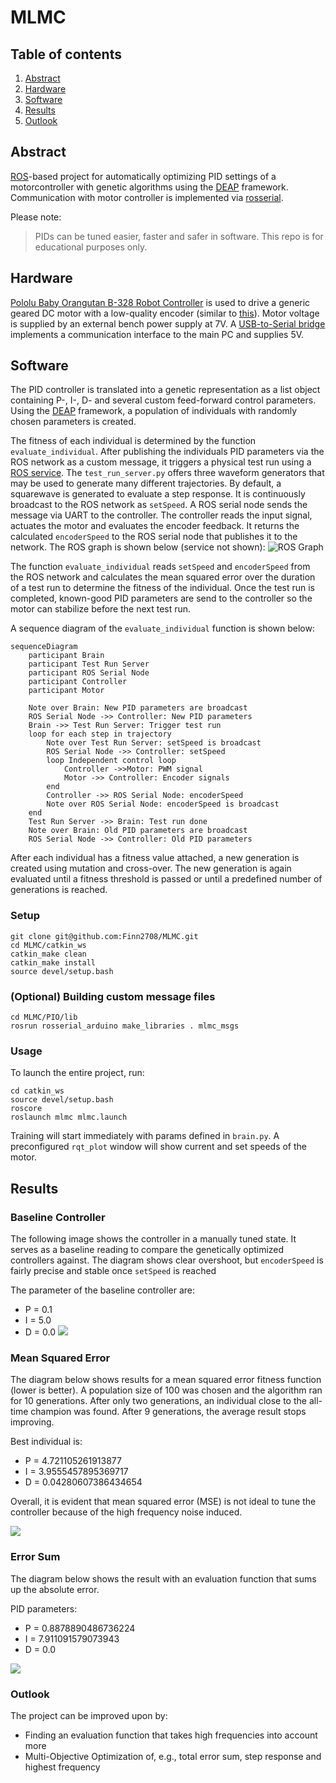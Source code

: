 # MLMC

## Table of contents
1. [Abstract](#abstract)
2. [Hardware](#hardware)
3. [Software](#software)
5. [Results](#results)
6. [Outlook](#outlook)

## Abstract
[ROS](https://www.ros.org/)-based project for automatically optimizing PID settings of a motorcontroller with genetic algorithms using the [DEAP](https://github.com/DEAP/deap) framework. Communication with motor controller is implemented via [rosserial](https://github.com/ros-drivers/rosserial). 

Please note:
> PIDs can be tuned easier, faster and safer in software. This repo is for educational purposes only.

## Hardware
[Pololu Baby Orangutan B-328 Robot Controller](https://www.pololu.com/product/1220) is used to drive a generic geared DC motor with a low-quality encoder (similar to [this](https://www.pololu.com/product/4805)). Motor voltage is supplied by an external bench power supply at 7V. A [USB-to-Serial bridge](https://www.sparkfun.com/products/9873) implements a communication interface to the main PC and supplies 5V.


## Software

The PID controller is translated into a genetic representation as a list object containing P-, I-, D- and several custom feed-forward control parameters. Using the [DEAP](https://github.com/DEAP/deap) framework, a population of individuals with randomly chosen parameters is created. 

The fitness of each individual is determined by the function `evaluate_individual`. After publishing the individuals PID parameters via the ROS network as a custom message, it triggers a physical test run using a [ROS service](http://docs.ros.org/en/api/std_srvs/html/srv/Trigger.html). The `test_run_server.py` offers three waveform generators that may be used to generate many different trajectories. By default, a squarewave is generated to evaluate a step response. It is continuously broadcast to the ROS network as `setSpeed`. A ROS serial node sends the message via UART to the controller. The controller reads the input signal, actuates the motor and evaluates the encoder feedback. It returns the calculated `encoderSpeed` to the ROS serial node that publishes it to the network. The ROS graph is shown below (service not shown):
![ROS Graph](media/rosgraph.png)

The function `evaluate_individual` reads `setSpeed` and `encoderSpeed` from the ROS network and calculates the mean squared error over the duration of a test run to determine the fitness of the individual. Once the test run is completed, known-good PID parameters are send to the controller so the motor can stabilize before the next test run.

A sequence diagram of the `evaluate_individual` function is shown below:

```mermaid
sequenceDiagram
    participant Brain
    participant Test Run Server
    participant ROS Serial Node
    participant Controller
    participant Motor

    Note over Brain: New PID parameters are broadcast
    ROS Serial Node ->> Controller: New PID parameters
    Brain ->> Test Run Server: Trigger test run
    loop for each step in trajectory
        Note over Test Run Server: setSpeed is broadcast
        ROS Serial Node ->> Controller: setSpeed
        loop Independent control loop
            Controller ->>Motor: PWM signal
            Motor ->> Controller: Encoder signals
        end
        Controller ->> ROS Serial Node: encoderSpeed
        Note over ROS Serial Node: encoderSpeed is broadcast
    end
    Test Run Server ->> Brain: Test run done
    Note over Brain: Old PID parameters are broadcast
    ROS Serial Node ->> Controller: Old PID parameters
```

After each individual has a fitness value attached, a new generation is created using mutation and cross-over. The new generation is again evaluated until a fitness threshold is passed or until a predefined number of generations is reached.


### Setup
```
git clone git@github.com:Finn2708/MLMC.git
cd MLMC/catkin_ws
catkin_make clean
catkin_make install
source devel/setup.bash
```

### (Optional) Building custom message files
```
cd MLMC/PIO/lib
rosrun rosserial_arduino make_libraries . mlmc_msgs
```

### Usage
To launch the entire project, run:

```
cd catkin_ws
source devel/setup.bash
roscore
roslaunch mlmc mlmc.launch
```

Training will start immediately with params defined in `brain.py`. A preconfigured `rqt_plot` window will show current and set speeds of the motor.


## Results
### Baseline Controller
The following image shows the controller in a manually tuned state. It serves as a baseline reading to compare the genetically optimized controllers against. The diagram shows clear overshoot, but `encoderSpeed` is fairly precise and stable once `setSpeed` is reached

The parameter of the baseline controller are:
- P = 0.1
- I = 5.0
- D = 0.0
![](media/Baseline.png)


### Mean Squared Error

The diagram below shows results for a mean squared error fitness function (lower is better). A population size of 100 was chosen and the algorithm ran for 10 generations. After only two generations, an individual close to the all-time champion was found. After 9 generations, the average result stops improving.

Best individual is:
- P = 4.721105261913877
- I = 3.9555457895369717
- D = 0.04280607386434654

Overall, it is evident that mean squared error (MSE) is not ideal to tune the controller because of the high frequency noise induced.

![](media/MSE-POP_SIZE%3D100-GEN_MAX%3D10.png)


### Error Sum
The diagram below shows the result with an evaluation function that sums up the absolute error.

PID parameters:
- P = 0.8878890486736224
- I = 7.911091579073943
- D = 0.0

![](media/ERR_SUM-POP_SIZE%3D100-GEN_MAX%3D10.png)


### Outlook
The project can be improved upon by:
- Finding an evaluation function that takes high frequencies into account more
- Multi-Objective Optimization of, e.g., total error sum, step response and highest frequency